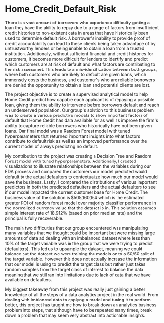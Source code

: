 # Home_Credit_Default_Risk
	
There is a vast amount of borrowers who experience difficulty getting a loan they have the ability to repay due to a range of factors from insufficient
credit histories to non-existent data in areas that have historically been used to determine default risk. A borrower's inability to provide proof of credit
accountability can lead to these clients being taken advantage of by untrustworthy lenders or being unable to obtain a loan from a trusted institution.
Additionally, without sufficient financial and credit histories for customers, it becomes more difficult for lenders to identify and predict which customers are at
risk of default and what factors are contributing to the risk assessmet. This leads to a mis-identification between both groups, where both customers who are
likely to default are given loans, which immensely costs the business, and customer's who are reliable borrowers are denied the opportunity to obtain a loan and
potential clients are lost.  
	
The project objective is to create a supervised analytical model to help Home Credit predict how capable each applicant is of repaying a possible loan, giving them
the ability to intervene before borrowers default and reach an underserved population. Our group's solution to this business problem was to create a various
predictive models to show important factors of default that Home Credit has data available for as well as improve the firm's ability to capture reliable borrowers
who historically have not been given loans. Our final model was a Random Forest model with tuned hyperparameters that returned important insights into what factors
contribute to default risk as well as an improved performance over the current model of always predicting no default.

My contribution to the project was creating a Decision Tree and Random Forest model with tuned hyperparameters. Additionally, I created visualizations to
illustrate relationships between the variables during our EDA process and compared the customers our model predicted would default to the actual defaulters to
contextualize how much our model would save the business. Lastly, I compared the distributions of various important predictors in both the predicted defaulters and
the actual defaulters to see if our model impacted the current customer base for Home Credit. The business value of the solution is $505,160,164 which is the
estimated greater ROI of random forest model over majority classifier performance in the normalized currency value that the dataset is in. This solution assumes
simple interest rate of 18.912% (based on prior median rate) and the principal is fully recoverable.

The main two difficulties that our group encountered was manipulating many variables that we thought could be important but were missing large amounts of data ad
dealing with an imbalanced dataset where less than 10% of the target variable was in the group that we were trying to predict (defaulters). This led us to upsample
the dataset, meaning we could balance out the dataset we were training the models on to a 50/50 split of the target variable. However this does not actually
increase the information that our model is using to predict the target class but rather just takes random samples from the target class of interest to balance the
data meaning that we still ran into limitations due to lack of data that we have available on defaulters.

My biggest takeaway from this project was really just gaining a better knowledge of all the steps of a data analytics project in the real world. From dealing with
imblanced data to applyng a model and tuning it to perform better, this project has taught me how to break down an analytics business problem into steps, that
although have to be repeated many times, break down a problem that may seem very abstract into actionable insights.
